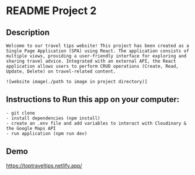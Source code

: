 # README Project 2

## Description

    Welcome to our travel tips website! This project has been created as a Single Page Application (SPA) using React. The application consists of multiple views, providing a user-friendly interface for exploring and sharing travel advice. Integrated with an external API, the React application allows users to perform CRUD operations (Create, Read, Update, Delete) on travel-related content.

    ![website image(./path to image in project directory)]

## Instructions to Run this app on your computer:

    - git clone
    - install dependencies (npm install)
    - create an .env file and add variables to interact with Cloudinary & the Google Maps API
    - run application (npm run dev)

## Demo

   https://toptraveltips.netlify.app/ 

 
